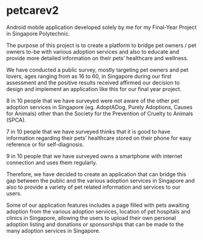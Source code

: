 # petcarev2
Android mobile application developed solely by me for my Final-Year Project in Singapore Polytechnic.

The purpose of this project is to create a platform to bridge pet owners / pet owners to-be with various adoption services and also to educate and provide more detailed information on their pets’ healthcare and wellness.

We have conducted a public survey, mostly targeting pet owners and pet lovers, ages ranging from as 16 to 60, in Singapore during our first assessment and the positive results received affirmed our decision to design and implement an application like this for our final year project.

8 in 10 people that we have surveyed were not aware of the other pet adoption services in Singapore (eg. AdoptADog, Purely Adoptions, Causes for Animals) other than the Society for the Prevention of Cruelty to Animals (SPCA).

7 in 10 people that we have surveyed thinks that it is good to have information regarding their pets’ healthcare stored on their phone for easy reference or for self-diagnosis.

9 in 10 people that we have surveyed owns a smartphone with internet connection and uses them regularly.

Therefore, we have decided to create an application that can bridge this gap between the public and the various adoption services in Singapore and also to provide a variety of pet related information and services to our users.

Some of our application features includes a page filled with pets awaiting adoption from the various adoption services, location of pet hospitals and clinics in Singapore, allowing the users to upload their own personal adoption listing and donations or sponsorships that can be made to the many adoption services in Singapore.
